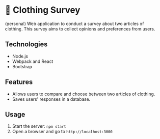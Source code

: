 # 👕 Clothing Survey

(personal)
Web application to conduct a survey about two articles of clothing. This survey aims to collect opinions and preferences from users.

## Technologies
- Node.js
- Webpack and React
- Bootstrap

## Features
- Allows users to compare and choose between two articles of clothing.
- Saves users' responses in a database.

## Usage

1. Start the server: `npm start`
2. Open a browser and go to `http://localhost:3000`
